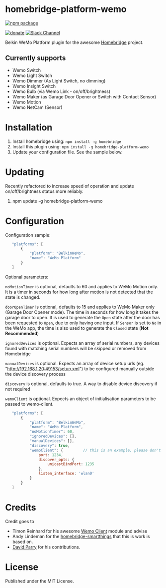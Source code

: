 # homebridge-platform-wemo

[![npm package](https://nodei.co/npm/homebridge-platform-wemo.png?downloads=true&downloadRank=true&stars=true)](https://nodei.co/npm/homebridge-platform-wemo/)

[![donate](https://img.shields.io/badge/%24-Buy%20me%20a%20coffee-ff69b4.svg)](https://www.buymeacoffee.com/devbobo)
[![Slack Channel](https://img.shields.io/badge/slack-homebridge--wemo-E01563.svg)](https://homebridgeteam.slack.com/messages/C0HSKCAR4/)


Belkin WeMo Platform plugin for the awesome  [Homebridge](https://github.com/nfarina/homebridge) project.

## Currently supports
- Wemo Switch
- Wemo Light Switch 
- Wemo Dimmer (As Light Switch, no dimming)
- Wemo Insight Switch
- Wemo Bulb (via Wemo Link - on/off/brightness)
- Wemo Maker (as Garage Door Opener or Switch with Contact Sensor)
- Wemo Motion
- Wemo NetCam (Sensor)

# Installation

1. Install homebridge using: `npm install -g homebridge`
2. Install this plugin using: `npm install -g homebridge-platform-wemo`
3. Update your configuration file. See the sample below.

# Updating

Recently refactored to increase speed of operation and update on/off/brightness status more reliably.

1. npm update -g homebridge-platform-wemo

# Configuration

Configuration sample:

 ```javascript
    "platforms": [
        {
            "platform": "BelkinWeMo",
            "name": "WeMo Platform"
        }
    ]
```

Optional parameters:

`noMotionTimer` is optional, defaults to 60 and applies to WeMo Motion only. It is a timer in seconds for how long after motion is not detected that the state is changed.

`doorOpenTimer` is optional, defaults to 15 and applies to WeMo Maker only (Garage Door Opener mode). The time in seconds for how long it takes the garage door to open. It is used to generate the `Open` state after the door has been requested to `Open`, due to only having one input. If `Sensor` is set to `No` in the WeMo app, the time is also used to generate the `Closed` state (**Not Recommended**)

`ignoredDevices` is optional. Expects an array of serial numbers, any devices found with matching serial numbers will be skipped or removed from Homebridge

`manualDevices` is optional. Expects an array of device setup urls (eg. "http://192.168.1.20:49153/setup.xml") to be configured manually outside the device discovery process

`discovery` is optional, defaults to true. A way to disable device discovery if not required

`wemoClient` is optional. Expects an object of initialisation parameters to be passed to wemo-client.

 ```javascript
    "platforms": [
        {
            "platform": "BelkinWeMo",
            "name": "WeMo Platform",
            "noMotionTimer": 60,
            "ignoredDevices": [],
            "manualDevices": [],
            "discovery": true,
            "wemoClient": {         // this is an example, please don't copy and paste this.
                port: 1234,
                discover_opts: {
                    unicastBindPort: 1235
                },
                listen_interface: 'wlan0'
            }
        }
    ]
```

# Credits

Credit goes to
- Timon Reinhard for his awesome [Wemo Client](https://github.com/timonreinhard/wemo-client) module and advise 
- Andy Lindeman for the [homebridge-smartthings](https://github.com/alindeman/homebridge-smartthings) that this is work is based on.
- [David Parry](https://github.com/devbobo) for his contributions.

# License

Published under the MIT License.
